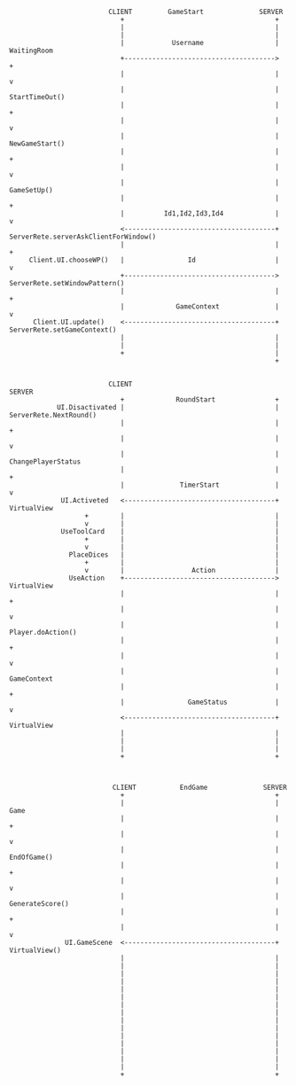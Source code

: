    
                             CLIENT         GameStart              SERVER
                                +                                      +
                                |                                      |
                                |                                      |
                                |            Username                  |               WaitingRoom
                                +-------------------------------------->                    +
                                |                                      |                    v
                                |                                      |               StartTimeOut()
                                |                                      |                    +
                                |                                      |                    v
                                |                                      |               NewGameStart()
                                |                                      |                    +
                                |                                      |                    v
                                |                                      |               GameSetUp()
                                |                                      |                    +
                                |          Id1,Id2,Id3,Id4             |                    v
                                <--------------------------------------+  ServerRete.serverAskClientForWindow()
                                |                                      |                    +
         Client.UI.chooseWP()   |                Id                    |                    v
                                +-------------------------------------->     ServerRete.setWindowPattern()
                                |                                      |                    +
                                |             GameContext              |                    v
          Client.UI.update()    <--------------------------------------+        ServerRete.setGameContext()
                                |                                      |
                                |                                      |
                                +                                      |
                                                                       +


                             CLIENT                                  SERVER
                                +             RoundStart               +
                UI.Disactivated |                                      |     ServerRete.NextRound()
                                |                                      |              +
                                |                                      |              v
                                |                                      |      ChangePlayerStatus
                                |                                      |              +
                                |              TimerStart              |              v
                 UI.Activeted   <--------------------------------------+        VirtualView
                       +        |                                      |
                       v        |                                      |
                 UseToolCard    |                                      |
                       +        |                                      |
                       v        |                                      |
                   PlaceDices   |                                      |
                       +        |                                      |
                       v        |                 Action               |
                   UseAction    +-------------------------------------->          VirtualView
                                |                                      |              +
                                |                                      |              v
                                |                                      |       Player.doAction()
                                |                                      |              +
                                |                                      |              v
                                |                                      |          GameContext
                                |                                      |              +
                                |                GameStatus            |              v
                                <--------------------------------------+         VirtualView
                                |                                      |
                                |                                      |
                                |                                      |
                                +                                      +



                              CLIENT           EndGame              SERVER
                                +                                      +
                                |                                      |       Game
                                |                                      |         +
                                |                                      |         v
                                |                                      |    EndOfGame()
                                |                                      |         +
                                |                                      |         v
                                |                                      |  GenerateScore()
                                |                                      |         +
                                |                                      |         v
                  UI.GameScene  <--------------------------------------+   VirtualView()
                                |                                      |
                                |                                      |
                                |                                      |
                                |                                      |
                                |                                      |
                                |                                      |
                                |                                      |
                                |                                      |
                                |                                      |
                                |                                      |
                                |                                      |
                                |                                      |
                                |                                      |
                                |                                      |
                                |                                      |
                                +                                      +
